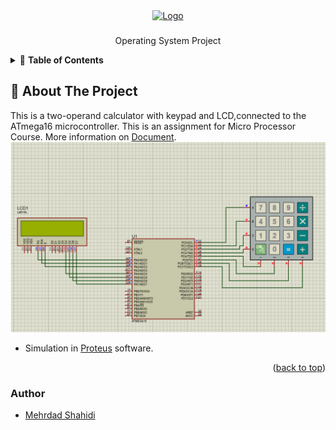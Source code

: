 <div id="top"></div>
<!--
*** Thanks for checking out the Best-README-Template. If you have a suggestion
*** that would make this better, please fork the repo and create a pull request
*** or simply open an issue with the tag "enhancement".
*** Don't forget to give the project a star!
*** Thanks again! Now go create something AMAZING! :D
-->



<!-- PROJECT SHIELDS -->
<!--
*** I'm using markdown "reference style" links for readability.
*** Reference links are enclosed in brackets [ ] instead of parentheses ( ).
*** See the bottom of this document for the declaration of the reference variables
*** for contributors-url, forks-url, etc. This is an optional, concise syntax you may use.
*** https://www.markdownguide.org/basic-syntax/#reference-style-links
-->
<div align="center">
  <a href="https://basu.ac.ir/">
    <img src="https://upload.wikimedia.org/wikipedia/en/thumb/4/49/Bu_Ali_Sina_University.svg/1200px-Bu_Ali_Sina_University.svg.png" alt="Logo" width="100" height="100">
  </a>

  <h3 align="center"></h3>
  <p align="center">
    Operating System Project
    <br />
  </p>
</div>



<!-- TABLE OF CONTENTS -->
<details>
  <summary>📗 <b>Table of Contents</b></summary>
  <ol>
    <li>
      <a href="#🔰-about-the-project"> About The Project</a>
    </li>
    <li><a href="#⚡-how-it-works">How it Works</a></li>
  </ol>
</details>



<!-- ABOUT THE PROJECT -->
## 🔰 About The Project
This is a two-operand calculator with keypad and LCD,connected to the ATmega16 microcontroller. This is an assignment for Micro Processor Course. More information on [Document](document.pdf).
![figure](figure.png)

- Simulation in [Proteus](https://proteus.soft112.com/) software.

<p align="right">(<a href="#top">back to top</a>)</p>


### Author
- [Mehrdad Shahidi](https://github.com/CyberKatze)


